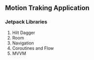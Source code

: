 ## Motion Traking Application

### Jetpack Libraries
1. Hilt Dagger
2. Room
3. Navigation
4. Coroutines and Flow
5. MVVM


